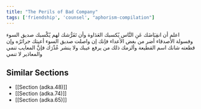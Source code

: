 ```yaml
---
title: "The Perils of Bad Company"
tags: ['friendship', 'counsel', "aphorism-compilation"]
---
```


 اعلم أن انقِبَاضَك عَنِ النَّاس يُكسبك العَدَاوة وأن تَفَرُّشك لهم يُكْسبك صديق السوء وفسولة الأصدقاء أضر من بغض الأعداء فإنك إن واصلت صديق السوء أعيتك جرائرُه وإن قطعته شانك اسم القطيعة وألزمك ذلك من يرفع عيبك ولا ينشر عُذْرَك فإنَّ المعايب تنمي والمعاذير لا تنمي

## Similar Sections
- [[Section (adka.48)]]
 - [[Section (adka.74)]]
 - [[Section (adka.65)]]
